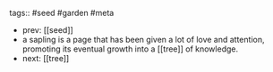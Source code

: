 tags:: #seed #garden #meta

- prev: [[seed]]
- a sapling is a page that has been given a lot of love and attention, promoting its eventual growth into a [[tree]] of knowledge.
- next: [[tree]]